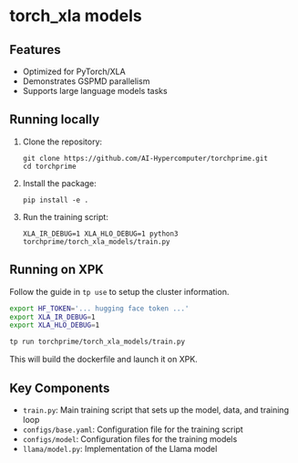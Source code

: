 # torch_xla models

## Features

- Optimized for PyTorch/XLA
- Demonstrates GSPMD parallelism
- Supports large language models tasks

## Running locally

1. Clone the repository:

   ```
   git clone https://github.com/AI-Hypercomputer/torchprime.git
   cd torchprime
   ```

2. Install the package:

   ```
   pip install -e .
   ```

3. Run the training script:

   ```
   XLA_IR_DEBUG=1 XLA_HLO_DEBUG=1 python3 torchprime/torch_xla_models/train.py
   ```

## Running on XPK

Follow the guide in `tp use` to setup the cluster information.

```sh
export HF_TOKEN='... hugging face token ...'
export XLA_IR_DEBUG=1
export XLA_HLO_DEBUG=1 

tp run torchprime/torch_xla_models/train.py
```

This will build the dockerfile and launch it on XPK.


## Key Components

- `train.py`: Main training script that sets up the model, data, and training loop
- `configs/base.yaml`: Configuration file for the training script
- `configs/model`: Configuration files for the training models
- `llama/model.py`: Implementation of the Llama model
